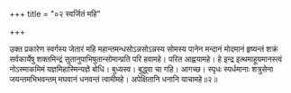 +++
title = "०२ स्वर्जितं महि"

+++

उक्त प्रकारेण स्वर्गस्य जेतारं महि महान्तमन्धसोऽन्नसोऽन्नस्य सोमस्य पानेन मन्दानं मोदमानं हृष्यन्तं शक्रं सर्वकार्येषु शक्तमिन्द्रं सुतानुपाभिषुतान्सोमान्प्रति परि हवामहे। परित आह्वयामहे। हे इन्द्र इत्थमाहूयमानस्त्वं नोऽस्माकमिमं यज्ञमिहास्मिन्यज्ञे बोधि। बुध्यस्व। बुद्ध्वा चा गहि। आगच्छ। स्पृधः स्पर्धमानाः शत्रुसेना जयन्तमभिभवन्तम् मघवानं धनवन्तं त्वामीमहे। अपेक्षितानि धनानि याचामहे॥२॥